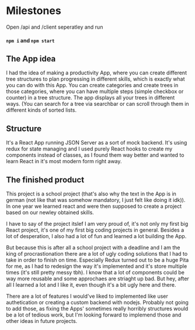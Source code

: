 # Milestones

Open /api and /client seperatley and run
#### `npm i` and `npm start`

## The App idea
I had the idea of making a productivity App, where you can create different tree structures to plan progressing in different skills, which is exactly
what you can do with this App. You can create categories and create trees in those categories, where you can have multiple steps (simple checkbox or
counter) in a tree structure. The app displays all your trees in different ways. (You can search for a tree via searchbar or can scroll through them in
different kinds of sorted lists.

## Structure
It's a React App running JSON Server as a sort of mock backend. It's using redux for state managing and I used purely React hooks to create my components instead of classes, as I found them way better and wanted to learn React in it's most modern form right away.

## The finished product
This project is a school project (that's also why the text in the App is in german (not like that was somehow mandatory, I just felt like doing it idk)). In one year we learned react and were then supposed to create a project based on our newley obtained skills.

I have to say of the project itslef I am very proud of, it's not only my first big React project, it's one of my first big coding projects in general. 
Besides a lot of desperation, I also had a lot of fun and learned a lot building the App.

But because this is after all a school project with a deadline and I am the king of procrastionation there are a lot of ugly coding solutions that I had
to take in order to finish on time. Especially Redux turned out to be a huge Pita for me, as I had to redesign the way it's implemented and it's store multiple times (it's still pretty messy tbh). I know that a lot of components could be way more reusable and some approchaes are striaght up bad.
But hey, after all I learned a lot and I like it, even though it's a bit ugly here and there.

There are a lot of features I would've liked to implemented like user authetication or creating a custom backend with nodejs. Probably not going to add those, 
as fixing the Apps' sometimes really horribly structures would be a lot of tedious work, but I'm looking forward to implemend those and other ideas in future projects.
